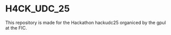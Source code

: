 # H4CK_UDC_25
This repository is made for the Hackathon hackudc25 organiced by the gpul at the FIC.
